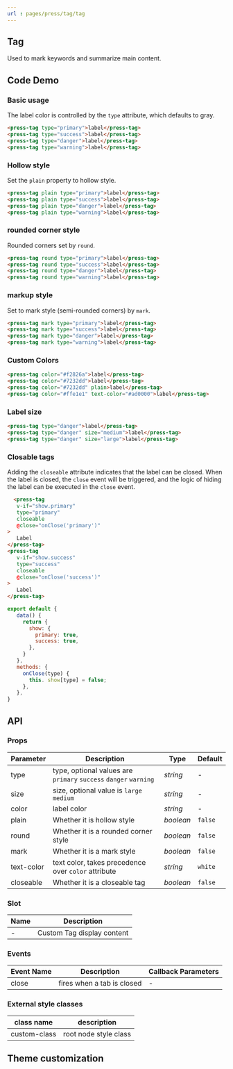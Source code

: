 ```yaml
---
url : pages/press/tag/tag
---
```


## Tag 

Used to mark keywords and summarize main content.


## Code Demo

### Basic usage

The label color is controlled by the `type` attribute, which defaults to gray.

```html
<press-tag type="primary">label</press-tag>
<press-tag type="success">label</press-tag>
<press-tag type="danger">label</press-tag>
<press-tag type="warning">label</press-tag>
```

### Hollow style

Set the `plain` property to hollow style.

```html
<press-tag plain type="primary">label</press-tag>
<press-tag plain type="success">label</press-tag>
<press-tag plain type="danger">label</press-tag>
<press-tag plain type="warning">label</press-tag>
```

### rounded corner style

Rounded corners set by `round`.

```html
<press-tag round type="primary">label</press-tag>
<press-tag round type="success">label</press-tag>
<press-tag round type="danger">label</press-tag>
<press-tag round type="warning">label</press-tag>
```

### markup style

Set to mark style (semi-rounded corners) by `mark`.

```html
<press-tag mark type="primary">label</press-tag>
<press-tag mark type="success">label</press-tag>
<press-tag mark type="danger">label</press-tag>
<press-tag mark type="warning">label</press-tag>
```

### Custom Colors

```html
<press-tag color="#f2826a">label</press-tag>
<press-tag color="#7232dd">label</press-tag>
<press-tag color="#7232dd" plain>label</press-tag>
<press-tag color="#ffe1e1" text-color="#ad0000">label</press-tag>
```

### Label size

```html
<press-tag type="danger">label</press-tag>
<press-tag type="danger" size="medium">label</press-tag>
<press-tag type="danger" size="large">label</press-tag>
```

### Closable tags

Adding the `closeable` attribute indicates that the label can be closed. When the label is closed, the `close` event will be triggered, and the logic of hiding the label can be executed in the `close` event.

```html
  <press-tag
   v-if="show.primary"
   type="primary"
   closeable
   @close="onClose('primary')"
>
   Label
</press-tag>
<press-tag
   v-if="show.success"
   type="success"
   closeable
   @close="onClose('success')"
>
   Label
</press-tag>
```

```js
export default {
   data() {
     return {
       show: {
         primary: true,
         success: true,
       },
     }
   },
   methods: {
     onClose(type) {
       this. show[type] = false;
     },
   },
}
```

## API

### Props

| Parameter  | Description                                                      | Type      | Default |
| ---------- | ---------------------------------------------------------------- | --------- | ------- |
| type       | type, optional values are `primary` `success` `danger` `warning` | _string_  | -       |
| size       | size, optional value is `large` `medium`                         | _string_  | -       |
| color      | label color                                                      | _string_  | -       |
| plain      | Whether it is hollow style                                       | _boolean_ | `false` |
| round      | Whether it is a rounded corner style                             | _boolean_ | `false` |
| mark       | Whether it is a mark style                                       | _boolean_ | `false` |
| text-color | text color, takes precedence over `color` attribute              | _string_  | `white` |
| closeable  | Whether it is a closeable tag                                    | _boolean_ | `false` |

### Slot

| Name | Description                |
| ---- | -------------------------- |
| -    | Custom Tag display content |

### Events

| Event Name | Description                | Callback Parameters |
| ---------- | -------------------------- | ------------------- |
| close      | fires when a tab is closed | -                   |

### External style classes

| class name   | description           |
| ------------ | --------------------- |
| custom-class | root node style class |

## Theme customization

<theme-config />
